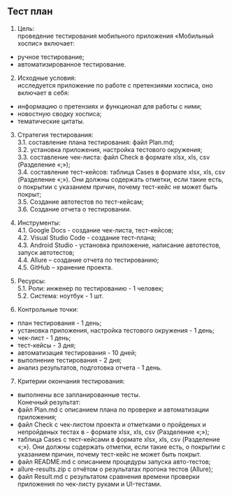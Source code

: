 ## Тест план

1. Цель:               
проведение тестирования  мобильного приложения «Мобильный хоспис» включает:
- ручное тестирование;
- автоматизированное тестирование.
2. Исходные условия:         
исследуется приложение по работе с претензиями хосписа, оно включает в себя:        
- информацию о претензиях и функционал для работы с ними;       
- новостную сводку хосписа;           
- тематические цитаты.
3. Стратегия тестирования:      
3.1. составление плана тестирования: файл Plan.md;      
3.2. установка приложения, настройка тестового окружения;       
3.3. составление чек-листа: файл Check в формате xlsx, xls, csv (Разделение «;»);       
3.4. составление тест-кейсов: таблица Cases в формате xlsx, xls, csv (Разделение «;»). Они должны содержать отметки, если такие есть, о покрытии с указанием причин, почему тест-кейс не может быть покрыт;     
3.5. Создание автотестов по тест-кейсам;        
3.6. Создание отчета о тестировании.        
4. Инструменты:         
4.1. Google Docs - создание чек-листа, тест-кейсов;     
4.2. Visual Studio Code - создание тест-плана;       
4.3. Android Studio - установка приложение, написание автотестов, запуск автотестов;      
4.4. Allure – создание отчета по тестированию;     
4.5. GitHub – хранение проекта.         

5. Ресурсы:     
5.1. Роли: инженер по тестированию - 1 человек;      
5.2. Система: ноутбук - 1 шт.        
6. Контрольные точки:       
- план тестирования - 1 день;      
- установка приложения, настройка тестового окружения - 1 день;        
- чек-лист - 1 день;       
- тест-кейсы - 3 дня;      
- автоматизация тестирования - 10 дней;        
- выполнение тестирования - 2 дня;     
- анализ результатов, подготовка отчета - 1 день.      
7. Критерии окончания тестирования:                 
- выполнены все запланированные тесты.       
Конечный результат:         
- файл Plan.md с описанием плана по проверке и автоматизации приложения;
- файл Check с чек-листом проекта и отметками о пройденых и непройденых тестах в - формате xlsx, xls, csv (Разделение «;»);
- таблица Cases с тест-кейсами в формате xlsx, xls, csv (Разделение «;»). Они должны содержать отметки, если такие есть, о покрытии с указанием причин, почему тест-кейс не может быть покрыт.
- файл README.md с описанием процедуры запуска авто-тестов;
- allure-results.zip с отчётом о результатах прогона тестов (Allure);
- файл Result.md с результатом сравнения времени проверки приложения по чек-листу руками и UI-тестами.
